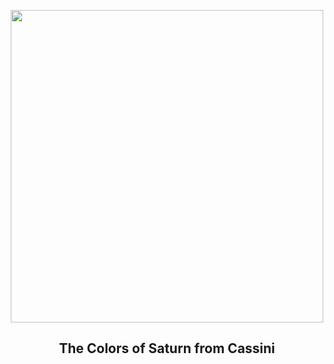 
<p align="center"><img src="https://apod.nasa.gov/apod/image/2406/SaturnColors_CassiniSchmidt_960.jpg" width="500" height="500"></p>
<h2 align="center"> The Colors of Saturn from Cassini </h2>
